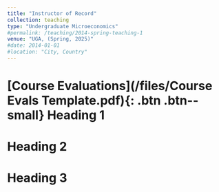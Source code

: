 ```yaml
---
title: "Instructor of Record"
collection: teaching
type: "Undergraduate Microeconomics"
#permalink: /teaching/2014-spring-teaching-1
venue: "UGA, (Spring, 2025)"
#date: 2014-01-01
#location: "City, Country"
---
```


[**Course Evaluations**](/files/Course Evals Template.pdf){: .btn .btn--small} 
Heading 1
======

Heading 2
======

Heading 3
======
